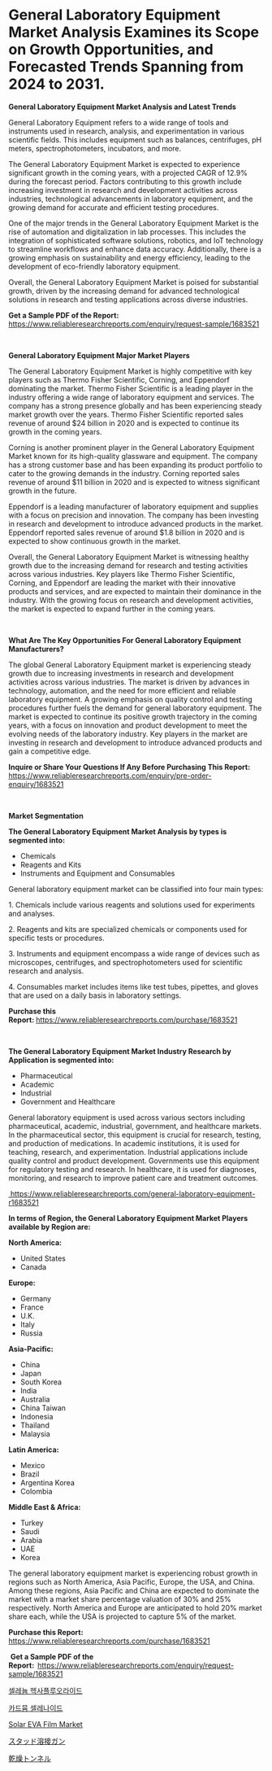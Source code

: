 <p><h1>General Laboratory Equipment Market Analysis Examines its Scope on Growth Opportunities, and Forecasted Trends Spanning from 2024 to 2031.</h1></p><p><strong>General Laboratory Equipment Market Analysis and Latest Trends</strong></p>
<p><p>General Laboratory Equipment refers to a wide range of tools and instruments used in research, analysis, and experimentation in various scientific fields. This includes equipment such as balances, centrifuges, pH meters, spectrophotometers, incubators, and more.</p><p>The General Laboratory Equipment Market is expected to experience significant growth in the coming years, with a projected CAGR of 12.9% during the forecast period. Factors contributing to this growth include increasing investment in research and development activities across industries, technological advancements in laboratory equipment, and the growing demand for accurate and efficient testing procedures.</p><p>One of the major trends in the General Laboratory Equipment Market is the rise of automation and digitalization in lab processes. This includes the integration of sophisticated software solutions, robotics, and IoT technology to streamline workflows and enhance data accuracy. Additionally, there is a growing emphasis on sustainability and energy efficiency, leading to the development of eco-friendly laboratory equipment.</p><p>Overall, the General Laboratory Equipment Market is poised for substantial growth, driven by the increasing demand for advanced technological solutions in research and testing applications across diverse industries.</p></p>
<p><strong>Get a Sample PDF of the Report:&nbsp;</strong> <a href="https://www.reliableresearchreports.com/enquiry/request-sample/1683521">https://www.reliableresearchreports.com/enquiry/request-sample/1683521</a></p>
<p>&nbsp;</p>
<p><strong>General Laboratory Equipment Major Market Players</strong></p>
<p><p>The General Laboratory Equipment Market is highly competitive with key players such as Thermo Fisher Scientific, Corning, and Eppendorf dominating the market. Thermo Fisher Scientific is a leading player in the industry offering a wide range of laboratory equipment and services. The company has a strong presence globally and has been experiencing steady market growth over the years. Thermo Fisher Scientific reported sales revenue of around $24 billion in 2020 and is expected to continue its growth in the coming years.</p><p>Corning is another prominent player in the General Laboratory Equipment Market known for its high-quality glassware and equipment. The company has a strong customer base and has been expanding its product portfolio to cater to the growing demands in the industry. Corning reported sales revenue of around $11 billion in 2020 and is expected to witness significant growth in the future.</p><p>Eppendorf is a leading manufacturer of laboratory equipment and supplies with a focus on precision and innovation. The company has been investing in research and development to introduce advanced products in the market. Eppendorf reported sales revenue of around $1.8 billion in 2020 and is expected to show continuous growth in the market.</p><p>Overall, the General Laboratory Equipment Market is witnessing healthy growth due to the increasing demand for research and testing activities across various industries. Key players like Thermo Fisher Scientific, Corning, and Eppendorf are leading the market with their innovative products and services, and are expected to maintain their dominance in the industry. With the growing focus on research and development activities, the market is expected to expand further in the coming years.</p></p>
<p>&nbsp;</p>
<p><strong>What Are The Key Opportunities For General Laboratory Equipment Manufacturers?</strong></p>
<p><p>The global General Laboratory Equipment market is experiencing steady growth due to increasing investments in research and development activities across various industries. The market is driven by advances in technology, automation, and the need for more efficient and reliable laboratory equipment. A growing emphasis on quality control and testing procedures further fuels the demand for general laboratory equipment. The market is expected to continue its positive growth trajectory in the coming years, with a focus on innovation and product development to meet the evolving needs of the laboratory industry. Key players in the market are investing in research and development to introduce advanced products and gain a competitive edge.</p></p>
<p><strong>Inquire or Share Your Questions If Any Before Purchasing This Report:</strong> <a href="https://www.reliableresearchreports.com/enquiry/pre-order-enquiry/1683521">https://www.reliableresearchreports.com/enquiry/pre-order-enquiry/1683521</a></p>
<p>&nbsp;</p>
<p><strong>Market Segmentation</strong></p>
<p><strong>The General Laboratory Equipment Market Analysis by types is segmented into:</strong></p>
<p><ul><li>Chemicals</li><li>Reagents and Kits</li><li>Instruments and Equipment and Consumables</li></ul></p>
<p><p>General laboratory equipment market can be classified into four main types: </p><p>1. Chemicals include various reagents and solutions used for experiments and analyses. </p><p>2. Reagents and kits are specialized chemicals or components used for specific tests or procedures. </p><p>3. Instruments and equipment encompass a wide range of devices such as microscopes, centrifuges, and spectrophotometers used for scientific research and analysis. </p><p>4. Consumables market includes items like test tubes, pipettes, and gloves that are used on a daily basis in laboratory settings.</p></p>
<p><strong>Purchase this Report:&nbsp;</strong><a href="https://www.reliableresearchreports.com/purchase/1683521">https://www.reliableresearchreports.com/purchase/1683521</a></p>
<p>&nbsp;</p>
<p><strong>The General Laboratory Equipment Market Industry Research by Application is segmented into:</strong></p>
<p><ul><li>Pharmaceutical</li><li>Academic</li><li>Industrial</li><li>Government and Healthcare</li></ul></p>
<p><p>General laboratory equipment is used across various sectors including pharmaceutical, academic, industrial, government, and healthcare markets. In the pharmaceutical sector, this equipment is crucial for research, testing, and production of medications. In academic institutions, it is used for teaching, research, and experimentation. Industrial applications include quality control and product development. Governments use this equipment for regulatory testing and research. In healthcare, it is used for diagnoses, monitoring, and research to improve patient care and treatment outcomes.</p></p>
<p><a href="https://www.reliableresearchreports.com/general-laboratory-equipment-r1683521">&nbsp;https://www.reliableresearchreports.com/general-laboratory-equipment-r1683521</a></p>
<p><strong>In terms of Region, the General Laboratory Equipment Market Players available by Region are:</strong></p>
<p>
    <p> <strong> North America: </strong>
        <ul>
            <li>United States</li>
            <li>Canada</li>
        </ul>
        </p> 
    <p> <strong> Europe: </strong>
        <ul>
            <li>Germany</li>
            <li>France</li>
            <li>U.K.</li>
            <li>Italy</li>
            <li>Russia</li>
        </ul>
        </p> 
    <p> <strong> Asia-Pacific: </strong>
        <ul>
            <li>China</li>
            <li>Japan</li>
            <li>South Korea</li>
            <li>India</li>
            <li>Australia</li>
            <li>China Taiwan</li>
            <li>Indonesia</li>
            <li>Thailand</li>
            <li>Malaysia</li>
        </ul>
        </p> 
    <p> <strong> Latin America: </strong>
        <ul>
            <li>Mexico</li>
            <li>Brazil</li>
            <li>Argentina Korea</li>
            <li>Colombia</li>
        </ul>
        </p> 
    <p> <strong> Middle East & Africa: </strong>
        <ul>
            <li>Turkey</li>
            <li>Saudi</li>
            <li>Arabia</li>
            <li>UAE</li>
            <li>Korea</li>
        </ul>
    </p>
    </p>
<p><p>The general laboratory equipment market is experiencing robust growth in regions such as North America, Asia Pacific, Europe, the USA, and China. Among these regions, Asia Pacific and China are expected to dominate the market with a market share percentage valuation of 30% and 25% respectively. North America and Europe are anticipated to hold 20% market share each, while the USA is projected to capture 5% of the market.</p></p>
<p><strong>Purchase this Report: </strong><a href="https://www.reliableresearchreports.com/purchase/1683521">https://www.reliableresearchreports.com/purchase/1683521</a></p>
<p>&nbsp;<strong>Get a Sample PDF of the Report:&nbsp;&nbsp;</strong><a href="https://www.reliableresearchreports.com/enquiry/request-sample/1683521">https://www.reliableresearchreports.com/enquiry/request-sample/1683521</a></p>
<p><strong></strong></p>
<p><p><a href="https://github.com/PercyHagernes9778/Market-Research-Report-List-1/blob/main/308580531141.md">셀레늄 헥사플루오라이드</a></p><p><a href="https://github.com/rsg307664904/Market-Research-Report-List-1/blob/main/213119131140.md">카드뮴 셀레나이드</a></p><p><a href="https://issuu.com/reportprime-2/docs/solar-eva-film-market-size-2030.pptx">Solar EVA Film Market</a></p><p><a href="https://github.com/xtkhtofdt934839/Market-Research-Report-List-1/blob/main/360579733908.md">スタッド溶接ガン</a></p><p><a href="https://github.com/ddwcuskozol07187/Market-Research-Report-List-1/blob/main/180935733909.md">乾燥トンネル</a></p></p>